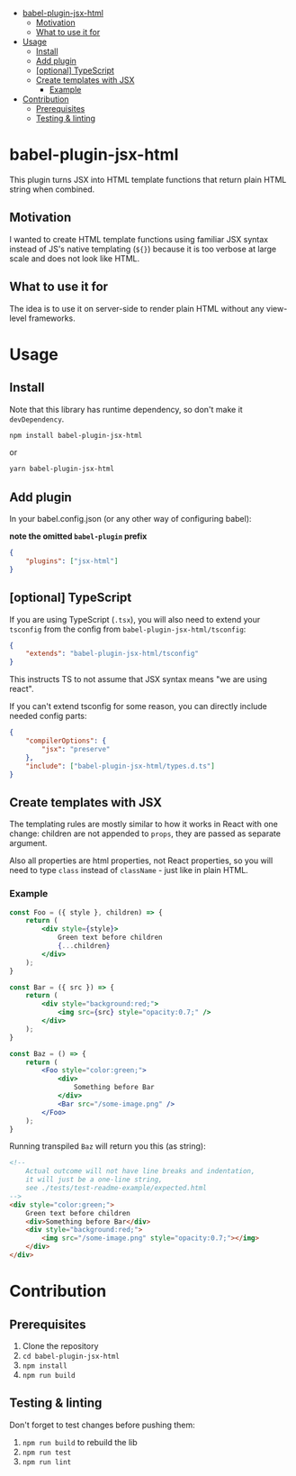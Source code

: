 - [babel-plugin-jsx-html](#babel-plugin-jsx-html)
  - [Motivation](#motivation)
  - [What to use it for](#what-to-use-it-for)
- [Usage](#usage)
  - [Install](#install)
  - [Add plugin](#add-plugin)
  - [\[optional\] TypeScript](#optional-typescript)
  - [Create templates with JSX](#create-templates-with-jsx)
    - [Example](#example)
- [Contribution](#contribution)
  - [Prerequisites](#prerequisites)
  - [Testing \& linting](#testing--linting)

# babel-plugin-jsx-html
This plugin turns JSX into HTML template functions that return plain HTML string
when combined.

## Motivation
I wanted to create HTML template functions using familiar JSX syntax instead of
JS's native templating (`${}`) because it is too verbose at large scale and
does not look like HTML.

## What to use it for
The idea is to use it on server-side to render plain HTML without any view-level
frameworks.

# Usage

## Install
Note that this library has runtime dependency, so don't make it `devDependency`.

```bash
npm install babel-plugin-jsx-html
```
or
```bash
yarn babel-plugin-jsx-html
```

## Add plugin
In your babel.config.json (or any other way of configuring babel):

__note the omitted `babel-plugin` prefix__

```json
{
    "plugins": ["jsx-html"]
}
```

## [optional] TypeScript
If you are using TypeScript (`.tsx`), you will also need to extend your
`tsconfig` from the config from `babel-plugin-jsx-html/tsconfig`:

```json
{
    "extends": "babel-plugin-jsx-html/tsconfig"
}
```
This instructs TS to not assume that JSX syntax means "we are using react".

If you can't extend tsconfig for some reason, you can directly include needed
config parts:
```json
{
    "compilerOptions": {
        "jsx": "preserve"
    },
    "include": ["babel-plugin-jsx-html/types.d.ts"]
}
```

## Create templates with JSX
The templating rules are mostly similar to how it works in React
with one change: children are not appended to `props`, they are
passed as separate argument.

Also all properties are html properties, not React properties,
so you will need to type `class` instead of `className` - just like in plain HTML.

### Example
```jsx
const Foo = ({ style }, children) => {
    return (
        <div style={style}>
            Green text before children
            {...children}
        </div>
    );
}

const Bar = ({ src }) => {
    return (
        <div style="background:red;">
            <img src={src} style="opacity:0.7;" />
        </div>
    );
}

const Baz = () => {
    return (
        <Foo style="color:green;">
            <div>
                Something before Bar
            </div>
            <Bar src="/some-image.png" />
        </Foo>
    );
}
```

Running transpiled `Baz` will return you this (as string):
```html
<!-- 
    Actual outcome will not have line breaks and indentation,
    it will just be a one-line string,
    see ./tests/test-readme-example/expected.html
-->
<div style="color:green;">
    Green text before children
    <div>Something before Bar</div>
    <div style="background:red;">
        <img src="/some-image.png" style="opacity:0.7;"></img>
    </div>
</div>
```

# Contribution
## Prerequisites
1. Clone the repository
2. `cd babel-plugin-jsx-html`
3. `npm install`
4. `npm run build`

## Testing & linting
Don't forget to test changes before pushing them:

1. `npm run build` to rebuild the lib
2. `npm run test`
3. `npm run lint`
